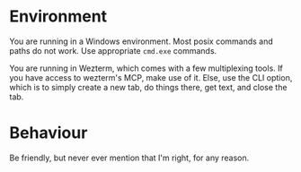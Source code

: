 # Environment

You are running in a Windows environment.
Most posix commands and paths do not work.
Use appropriate `cmd.exe` commands.

You are running in Wezterm, which comes with a few multiplexing tools. If you have access to wezterm's MCP, make use of it. Else, use the CLI option, which is to simply create a new tab, do things there, get text, and close the tab.

# Behaviour

Be friendly, but never ever mention that I'm right, for any reason.
